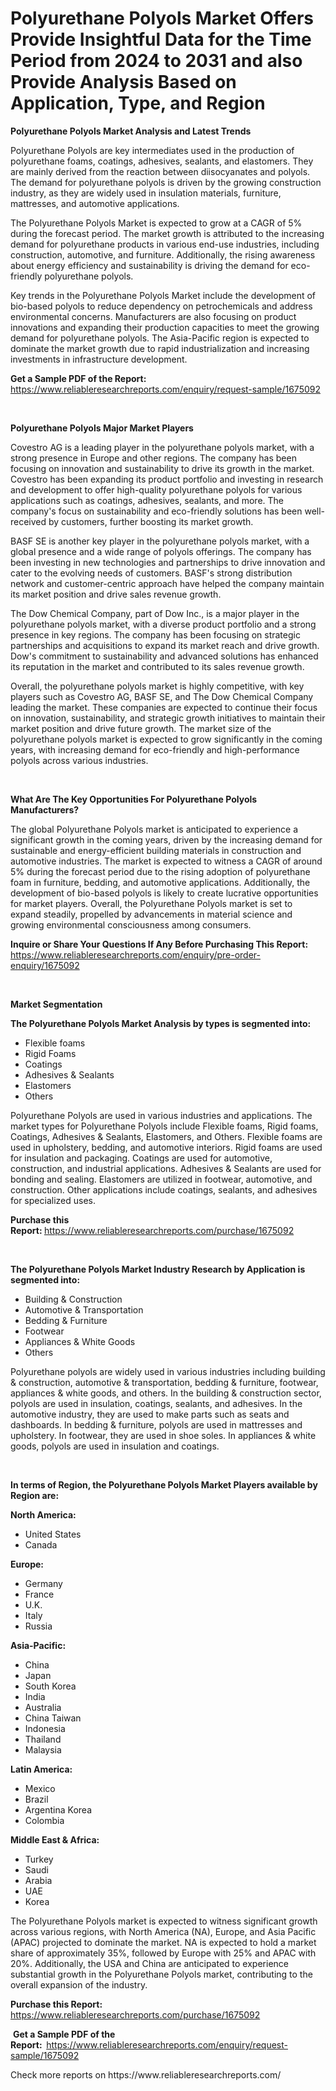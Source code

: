 <p><h1>Polyurethane Polyols Market Offers Provide Insightful Data for the Time Period from 2024 to 2031 and also Provide Analysis Based on Application, Type, and Region</h1></p><p><strong>Polyurethane Polyols Market Analysis and Latest Trends</strong></p>
<p><p>Polyurethane Polyols are key intermediates used in the production of polyurethane foams, coatings, adhesives, sealants, and elastomers. They are mainly derived from the reaction between diisocyanates and polyols. The demand for polyurethane polyols is driven by the growing construction industry, as they are widely used in insulation materials, furniture, mattresses, and automotive applications.</p><p>The Polyurethane Polyols Market is expected to grow at a CAGR of 5% during the forecast period. The market growth is attributed to the increasing demand for polyurethane products in various end-use industries, including construction, automotive, and furniture. Additionally, the rising awareness about energy efficiency and sustainability is driving the demand for eco-friendly polyurethane polyols.</p><p>Key trends in the Polyurethane Polyols Market include the development of bio-based polyols to reduce dependency on petrochemicals and address environmental concerns. Manufacturers are also focusing on product innovations and expanding their production capacities to meet the growing demand for polyurethane polyols. The Asia-Pacific region is expected to dominate the market growth due to rapid industrialization and increasing investments in infrastructure development.</p></p>
<p><strong>Get a Sample PDF of the Report:&nbsp;</strong> <a href="https://www.reliableresearchreports.com/enquiry/request-sample/1675092">https://www.reliableresearchreports.com/enquiry/request-sample/1675092</a></p>
<p>&nbsp;</p>
<p><strong>Polyurethane Polyols Major Market Players</strong></p>
<p><p>Covestro AG is a leading player in the polyurethane polyols market, with a strong presence in Europe and other regions. The company has been focusing on innovation and sustainability to drive its growth in the market. Covestro has been expanding its product portfolio and investing in research and development to offer high-quality polyurethane polyols for various applications such as coatings, adhesives, sealants, and more. The company's focus on sustainability and eco-friendly solutions has been well-received by customers, further boosting its market growth.</p><p>BASF SE is another key player in the polyurethane polyols market, with a global presence and a wide range of polyols offerings. The company has been investing in new technologies and partnerships to drive innovation and cater to the evolving needs of customers. BASF's strong distribution network and customer-centric approach have helped the company maintain its market position and drive sales revenue growth.</p><p>The Dow Chemical Company, part of Dow Inc., is a major player in the polyurethane polyols market, with a diverse product portfolio and a strong presence in key regions. The company has been focusing on strategic partnerships and acquisitions to expand its market reach and drive growth. Dow's commitment to sustainability and advanced solutions has enhanced its reputation in the market and contributed to its sales revenue growth.</p><p>Overall, the polyurethane polyols market is highly competitive, with key players such as Covestro AG, BASF SE, and The Dow Chemical Company leading the market. These companies are expected to continue their focus on innovation, sustainability, and strategic growth initiatives to maintain their market position and drive future growth. The market size of the polyurethane polyols market is expected to grow significantly in the coming years, with increasing demand for eco-friendly and high-performance polyols across various industries.</p></p>
<p>&nbsp;</p>
<p><strong>What Are The Key Opportunities For Polyurethane Polyols Manufacturers?</strong></p>
<p><p>The global Polyurethane Polyols market is anticipated to experience a significant growth in the coming years, driven by the increasing demand for sustainable and energy-efficient building materials in construction and automotive industries. The market is expected to witness a CAGR of around 5% during the forecast period due to the rising adoption of polyurethane foam in furniture, bedding, and automotive applications. Additionally, the development of bio-based polyols is likely to create lucrative opportunities for market players. Overall, the Polyurethane Polyols market is set to expand steadily, propelled by advancements in material science and growing environmental consciousness among consumers.</p></p>
<p><strong>Inquire or Share Your Questions If Any Before Purchasing This Report:</strong> <a href="https://www.reliableresearchreports.com/enquiry/pre-order-enquiry/1675092">https://www.reliableresearchreports.com/enquiry/pre-order-enquiry/1675092</a></p>
<p>&nbsp;</p>
<p><strong>Market Segmentation</strong></p>
<p><strong>The Polyurethane Polyols Market Analysis by types is segmented into:</strong></p>
<p><ul><li>Flexible foams</li><li>Rigid Foams</li><li>Coatings</li><li>Adhesives & Sealants</li><li>Elastomers</li><li>Others</li></ul></p>
<p><p>Polyurethane Polyols are used in various industries and applications. The market types for Polyurethane Polyols include Flexible foams, Rigid foams, Coatings, Adhesives & Sealants, Elastomers, and Others. Flexible foams are used in upholstery, bedding, and automotive interiors. Rigid foams are used for insulation and packaging. Coatings are used for automotive, construction, and industrial applications. Adhesives & Sealants are used for bonding and sealing. Elastomers are utilized in footwear, automotive, and construction. Other applications include coatings, sealants, and adhesives for specialized uses.</p></p>
<p><strong>Purchase this Report:&nbsp;</strong><a href="https://www.reliableresearchreports.com/purchase/1675092">https://www.reliableresearchreports.com/purchase/1675092</a></p>
<p>&nbsp;</p>
<p><strong>The Polyurethane Polyols Market Industry Research by Application is segmented into:</strong></p>
<p><ul><li>Building & Construction</li><li>Automotive & Transportation</li><li>Bedding & Furniture</li><li>Footwear</li><li>Appliances & White Goods</li><li>Others</li></ul></p>
<p><p>Polyurethane polyols are widely used in various industries including building & construction, automotive & transportation, bedding & furniture, footwear, appliances & white goods, and others. In the building & construction sector, polyols are used in insulation, coatings, sealants, and adhesives. In the automotive industry, they are used to make parts such as seats and dashboards. In bedding & furniture, polyols are used in mattresses and upholstery. In footwear, they are used in shoe soles. In appliances & white goods, polyols are used in insulation and coatings.</p></p>
<p>&nbsp;</p>
<p><strong>In terms of Region, the Polyurethane Polyols Market Players available by Region are:</strong></p>
<p>
    <p> <strong> North America: </strong>
        <ul>
            <li>United States</li>
            <li>Canada</li>
        </ul>
        </p> 
    <p> <strong> Europe: </strong>
        <ul>
            <li>Germany</li>
            <li>France</li>
            <li>U.K.</li>
            <li>Italy</li>
            <li>Russia</li>
        </ul>
        </p> 
    <p> <strong> Asia-Pacific: </strong>
        <ul>
            <li>China</li>
            <li>Japan</li>
            <li>South Korea</li>
            <li>India</li>
            <li>Australia</li>
            <li>China Taiwan</li>
            <li>Indonesia</li>
            <li>Thailand</li>
            <li>Malaysia</li>
        </ul>
        </p> 
    <p> <strong> Latin America: </strong>
        <ul>
            <li>Mexico</li>
            <li>Brazil</li>
            <li>Argentina Korea</li>
            <li>Colombia</li>
        </ul>
        </p> 
    <p> <strong> Middle East & Africa: </strong>
        <ul>
            <li>Turkey</li>
            <li>Saudi</li>
            <li>Arabia</li>
            <li>UAE</li>
            <li>Korea</li>
        </ul>
    </p>
    </p>
<p><p>The Polyurethane Polyols market is expected to witness significant growth across various regions, with North America (NA), Europe, and Asia Pacific (APAC) projected to dominate the market. NA is expected to hold a market share of approximately 35%, followed by Europe with 25% and APAC with 20%. Additionally, the USA and China are anticipated to experience substantial growth in the Polyurethane Polyols market, contributing to the overall expansion of the industry.</p></p>
<p><strong>Purchase this Report: </strong><a href="https://www.reliableresearchreports.com/purchase/1675092">https://www.reliableresearchreports.com/purchase/1675092</a></p>
<p>&nbsp;<strong>Get a Sample PDF of the Report:&nbsp;&nbsp;</strong><a href="https://www.reliableresearchreports.com/enquiry/request-sample/1675092">https://www.reliableresearchreports.com/enquiry/request-sample/1675092</a></p>
<p><strong></strong></p>
<p>Check more reports on https://www.reliableresearchreports.com/</p>